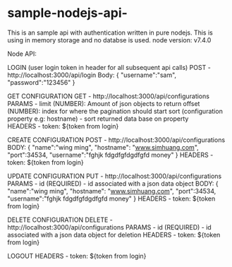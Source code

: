 # sample-nodejs-api-
This is an sample api with authentication written in pure nodejs.
This is using in memory storage and no databse is used.
node version: v7.4.0

Node API:

LOGIN (user login token in header for all subsequent api calls)
   POST - http://localhost:3000/api/login
   Body: {
            "username":"sam",
            "password":"123456"
         }

GET CONFIGURATION
   GET - http://localhost:3000/api/configurations
   PARAMS - limit (NUMBER): Amount of json objects to return 
            offset (NUMBER): index for where the pagination should start
            sort (configuration property e.g: hostname) - sort returned data base on property  
   HEADERS - token: ${token from login}

CREATE CONFIGURATION
   POST - http://localhost:3000/api/configurations
   BODY: {
            "name":"wing ming",
            "hostname": "www.simhuang.com",
            "port":34534,
            "username":"fghjk fdgdfgfdgdfgfd money"
         }
   HEADERS - token: ${token from login}

UPDATE CONFIGURATION
   PUT - http://localhost:3000/api/configurations
   PARAMS - id (REQUIRED) - id associated with a json data object 
   BODY: {
            "name":"wing ming",
            "hostname": "www.simhuang.com",
            "port":34534,
            "username":"fghjk fdgdfgfdgdfgfd money"
         }
   HEADERS - token: ${token from login}

DELETE CONFIGURATION 
   DELETE - http://localhost:3000/api/configurations
   PARAMS - id (REQUIRED) - id associated with a json data object for deletion
   HEADERS - token: ${token from login}

LOGOUT
   HEADERS - token: ${token from login}